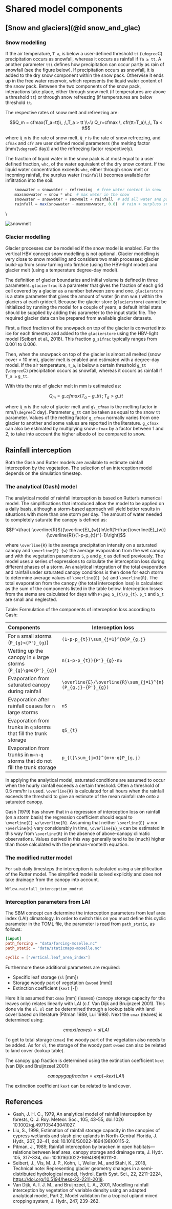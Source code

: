 # Shared model components

## [Snow and glaciers](@id snow_and_glac)

### Snow modelling

If the air temperature, ``T_a``, is below a user-defined threshold `tt` (``\degree``C)
precipitation occurs as snowfall, whereas it occurs as rainfall if ``Ta ≥ tt``. A another
parameter `tti` defines how precipitation can occur partly as rain of snowfall (see the
figure below). If precipitation occurs as snowfall, it is added to the dry snow component
within the snow pack. Otherwise it ends up in the free water reservoir, which represents the
liquid water content of the snow pack. Between the two components of the snow pack,
interactions take place, either through snow melt (if temperatures are above a threshold
`tt`) or through snow refreezing (if temperatures are below threshold `tt`.

The respective rates of snow melt and refreezing are:

```math
Q_m = cfmax(T_a−tt)\, ;\,T_a > tt \\~\\
Q_r=cfmax \, cfr(tt−T_a)\,;\, Ta < tt
```

where ``Q_m`` is the rate of snow melt, ``Q_r`` is the rate of snow refreezing, and
``cfmax`` and ``cfr`` are user defined model parameters (the melting factor
[mm/(``\degree``C day)] and the refreezing factor respectively).

The fraction of liquid water in the snow pack is at most equal to a user defined fraction,
`whc`, of the water equivalent of the dry snow content. If the liquid water concentration
exceeds `whc`, either through snow melt or incoming rainfall, the surplus water
(`rainfall`) becomes available for infiltration into the soil:

```julia
    snowwater = snowwater - refreezing  # free water content in snow
    maxsnowwater = snow * whc  # max water in the snow
    snowwater = snowwater + snowmelt + rainfall  # add all water and potentially supersaturate the snowpack
    rainfall = max(snowwater - maxsnowwater, 0.0)  # rain + surpluss snowwater
```
\

![snowmelt](../images/snowmelt.png) 

### Glacier modelling

Glacier processes can be modelled if the snow model is enabled. For the vertical HBV concept
snow modelling is not optional. Glacier modelling is very close to snow modelling and
considers two main processes: glacier build-up from snow turning into firn/ice (using the
HBV-light model) and glacier melt (using a temperature degree-day model).

The definition of glacier boundaries and initial volume is defined in three parameters.
`glacierfrac` is a parameter that gives the fraction of each grid cell covered by a glacier
as a number between zero and one. `glacierstore` is a state parameter that gives the amount
of water (in mm w.e.) within the glaciers at each gridcell. Because the glacier store
(`glacierstore`) cannot be initialized by running the model for a couple of years, a default
initial state should be supplied by adding this parameter to the input static file. The
required glacier data can be prepared from available glacier datasets.

First, a fixed fraction of the snowpack on top of the glacier is converted into ice for each
timestep and added to the `glacierstore` using the HBV-light model (Seibert et al., 2018).
This fraction `g_sifrac` typically ranges from 0.001 to 0.006.

Then, when the snowpack on top of the glacier is almost all melted (snow cover < 10 mm),
glacier melt is enabled and estimated with a degree-day model. If the air temperature,
``T_a``, is below a certain threshold `g_tt` (``\degree``C) precipitation occurs as
snowfall, whereas it occurs as rainfall if ``T_a ≥`` `g_tt`.

With this the rate of glacier melt in mm is estimated as:

```math
Q_m = g\_cfmax(T_a − g\_tt)\, ; \, T_a > g\_tt
```

where ``Q_m`` is the rate of glacier melt and ``g\_cfmax`` is the melting factor in
mm/(``\degree``C day). Parameter `g_tt` can be taken as equal to the snow `tt` parameter.
Values of the melting factor `g_cfmax` normally varies from one glacier to another and some
values are reported in the literature. `g_cfmax` can also be estimated by multiplying snow
`cfmax` by a factor between 1 and 2, to take into account the higher albedo of ice compared
to snow.

## Rainfall interception
Both the Gash and Rutter models are available to estimate rainfall interception by the
vegetation. The selection of an interception model depends on the simulation timestep.

### The analytical (Gash) model
The analytical model of rainfall interception is based on Rutter’s numerical model. The
simplifications that introduced allow the model to be applied on a daily basis, although a
storm-based approach will yield better results in situations with more than one storm per
day. The amount of water needed to completely saturate the canopy is defined as:

```math
P'=\frac{-\overline{R}S}{\overline{E}_{w}}ln\left[1-\frac{\overline{E}_{w}}{\overline{R}}(1-p-p_{t})^{-1}\right]
```

where ``\overline{R}`` is the average precipitation intensity on a saturated canopy and
``\overline{E}_{w}`` the average evaporation from the wet canopy and with the vegetation
parameters ``S``, ``p`` and ``p_t`` as defined previously. The model uses a series of
expressions to calculate the interception loss during different phases of a storm. An
analytical integration of the total evaporation and rainfall under saturated canopy
conditions is then done for each storm to determine average values of ``\overline{E}_{w}``
and ``\overline{R}``. The total evaporation from the canopy (the total interception loss) is
calculated as the sum of the components listed in the table below. Interception losses from
the stems are calculated for days with ``P\geq S_{t}/p_{t}``. ``p_t`` and ``S_t`` are small
and neglected.

Table: Formulation of the components of interception loss according to Gash:

| Components  | Interception loss |
|:----------- | ----------------- |
| For ``m`` small storms (``P_{g}<{P'}_{g}``)    | ``(1-p-p_{t})\sum_{j=1}^{m}P_{g,j}`` | 
| Wetting up the canopy in ``n`` large storms (``P_{g}\geq{P'}_{g}``)     | ``n(1-p-p_{t}){P'}_{g}-nS`` | 
| Evaporation from saturated canopy during rainfall | ``\overline{E}/\overline{R}\sum_{j=1}^{n}(P_{g,j}-{P'}_{g})``|
| Evaporation after rainfall ceases for ``n`` large storms | ``nS`` |
| Evaporation from trunks in ``q`` storms that fill the trunk storage | ``qS_{t}`` |
| Evaporation from  trunks in ``m+n-q`` storms that do not fill the trunk storage | ``p_{t}\sum_{j=1}^{m+n-q}P_{g,j}`` | 

In applying the analytical model, saturated conditions are assumed to occur when the hourly
rainfall exceeds a certain threshold. Often a threshold of 0.5 mm/hr is used.
``\overline{R}`` is calculated for all hours when the rainfall exceeds the threshold to give
an estimate of the mean rainfall rate onto a saturated canopy.

Gash (1979) has shown that in a regression of interception loss on rainfall (on a storm
basis) the regression coefficient should equal to ``\overline{E}_w/\overline{R}``. Assuming
that neither ``\overline{E}_w`` nor ``\overline{R}`` vary considerably in time,
``\overline{E}_w`` can be estimated in this way from ``\overline{R}`` in the absence of
above-canopy climatic observations. Values derived in this way generally tend to be (much)
higher than those calculated with the penman-monteith equation.

### The modified rutter model
For sub daily timesteps the interception is calculated using a simplification of the Rutter
model. The simplified model is solved explicitly and does not take drainage from the canopy
into account.

```@docs
Wflow.rainfall_interception_modrut
```

### Interception parameters from LAI
The SBM concept can determine the interception parameters from leaf area index (LAI)
climatology. In order to switch this on you must define this cyclic parameter in the TOML
file, the parameter is read from `path_static`, as follows:

```toml
[input] 
path_forcing = "data/forcing-moselle.nc" 
path_static = "data/staticmaps-moselle.nc"

cyclic = ["vertical.leaf_area_index"]
```
Furthermore these additional parameters are required:
+ Specific leaf storage  (`sl` \[mm\])
+ Storage woody part of vegetation (`swood` \[mm\])
+ Extinction coefficient (`kext` \[-\])

Here it is assumed that `cmax` \[mm\] (leaves) (canopy storage capacity for the leaves only)
relates linearly with LAI (c.f. Van Dijk and Bruijnzeel 2001). This done via the `sl`. `sl`
can be determined through a lookup table with land cover based on literature (Pitman 1989,
Lui 1998). Next the `cmax` (leaves) is determined using:

```math

    cmax(leaves)  = sl \, LAI
```
To get to total storage (`cmax`) the woody part of the vegetation also needs to be added. As
for `sl`, the storage of the woody part `swood` can also be related to land cover (lookup
table).

The canopy gap fraction is determined using the extinction coefficient `kext` (van Dijk and
Bruijnzeel 2001):

```math
    canopygapfraction = exp(-kext \, LAI)
```

The extinction coefficient `kext` can be related to land cover.

## References
+ Gash, J. H. C., 1979, An analytical model of rainfall interception by forests, Q. J. Roy.
  Meteor. Soc., 105, 43–55, doi:1026 10.1002/qj.497105443041027.
+ Liu, S., 1998, Estimation of rainfall storage capacity in the canopies of cypress wetlands
  and slash pine uplands in North-Central Florida, J. Hydr., 207, 32–41, doi:
  10.1016/S0022-1694(98)00115-2.
+ Pitman, J., 1989, Rainfall interception by bracken in open habitats—relations between leaf
  area, canopy storage and drainage rate, J. Hydr. 105, 317–334, doi:
  10.1016/0022-1694(89)90111-X.
+ Seibert, J., Vis, M. J. P., Kohn, I., Weiler, M., and Stahl, K., 2018, Technical note:
  Representing glacier geometry changes in a semi-distributed hydrological model, Hydrol.
  Earth Syst. Sci., 22, 2211–2224, https://doi.org/10.5194/hess-22-2211-2018.
+ Van Dijk, A. I. J. M., and Bruijnzeel, L. A., 2001, Modelling rainfall interception by
  vegetation of variable density using an adapted analytical model, Part 2, Model validation
  for a tropical upland mixed cropping system, J. Hydr., 247, 239–262.